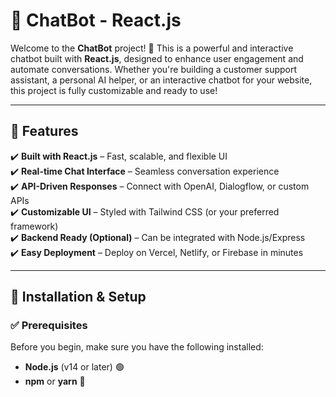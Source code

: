 # 🤖 ChatBot - React.js  

Welcome to the **ChatBot** project! 🎉 This is a powerful and interactive chatbot built with **React.js**, designed to enhance user engagement and automate conversations.
Whether you're building a customer support assistant, a personal AI helper, or an interactive chatbot for your website, this project is fully customizable and ready to use!  

---

## 🌟 Features  
✔️ **Built with React.js** – Fast, scalable, and flexible UI  
✔️ **Real-time Chat Interface** – Seamless conversation experience  
✔️ **API-Driven Responses** – Connect with OpenAI, Dialogflow, or custom APIs  
✔️ **Customizable UI** – Styled with Tailwind CSS (or your preferred framework)  
✔️ **Backend Ready (Optional)** – Can be integrated with Node.js/Express  
✔️ **Easy Deployment** – Deploy on Vercel, Netlify, or Firebase in minutes  

---

## 🚀 Installation & Setup  

### ✅ Prerequisites  
Before you begin, make sure you have the following installed:  
- **Node.js** (v14 or later) 🟢  
- **npm** or **yarn** 🔧  
